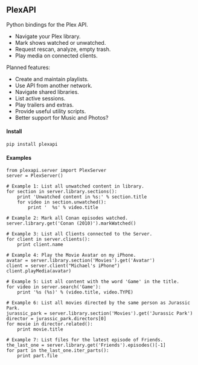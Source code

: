 ## PlexAPI ##
Python bindings for the Plex API.

* Navigate your Plex library.
* Mark shows watched or unwatched.
* Request rescan, analyze, empty trash.
* Play media on connected clients.

Planned features:

* Create and maintain playlists.
* Use API from another network.
* Navigate shared libraries.
* List active sessions.
* Play trailers and extras.
* Provide useful utility scripts.
* Better support for Music and Photos?

#### Install ###

    pip install plexapi

#### Examples ####

    from plexapi.server import PlexServer
    server = PlexServer()

    # Example 1: List all unwatched content in library.
    for section in server.library.sections():
        print 'Unwatched content in %s:' % section.title
        for video in section.unwatched():
            print '  %s' % video.title

    # Example 2: Mark all Conan episodes watched.
    server.library.get('Conan (2010)').markWatched()

    # Example 3: List all Clients connected to the Server.
    for client in server.clients():
        print client.name

    # Example 4: Play the Movie Avatar on my iPhone.
    avatar = server.library.section('Movies').get('Avatar')
    client = server.client("Michael's iPhone")
    client.playMedia(avatar)

    # Example 5: List all content with the word 'Game' in the title.
    for video in server.search('Game'):
        print '%s (%s)' % (video.title, video.TYPE)

    # Example 6: List all movies directed by the same person as Jurassic Park.
    jurassic_park = server.library.section('Movies').get('Jurassic Park')
    director = jurassic_park.directors[0]
    for movie in director.related():
        print movie.title

    # Example 7: List files for the latest episode of Friends.
    the_last_one = server.library.get('Friends').episodes()[-1]
    for part in the_last_one.iter_parts():
        print part.file
